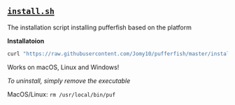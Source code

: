 ## [`install.sh`](install.sh)
The installation script installing pufferfish based on the platform

**Installatoion**
```bash
curl "https://raw.githubusercontent.com/Jomy10/pufferfish/master/installation/install.sh" | sh
```

Works on macOS, Linux and Windows!



*To uninstall, simply remove the executable*

MacOS/Linux: `rm /usr/local/bin/puf`
